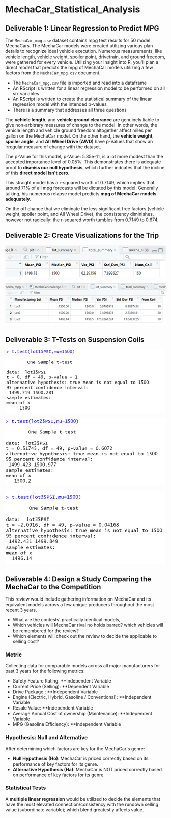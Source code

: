 # MechaCar_Statistical_Analysis

## Deliverable 1: Linear Regression to Predict MPG

The `MechaCar_mpg.csv` dataset contains mpg test results for 50 model MechaCars. The MechaCar models were created utilizing various plan details to recognize ideal vehicle execution. Numerous measurements, like vehicle length, vehicle weight, spoiler point, drivetrain, and ground freedom, were gathered for every vehicle. Utilizing your insight into R, you'll plan a direct model that predicts the mpg of MechaCar models utilizing a few factors from the `MechaCar_mpg.csv` document.

- The `MechaCar_mpg.csv` file is imported and read into a dataframe
- An RScript is written for a linear regression model to be performed on all six variables
- An RScript is written to create the statistical summary of the linear regression model with the intended p-values
- There is a summary that addresses all three questions

The **vehicle length**, and **vehicle ground clearance** are genuinely liable to give non-arbitrary measures of change to the model. In other words, the vehicle length and vehicle ground freedom altogether affect miles per gallon on the MechaCar model. On the other hand, the **vehicle weight**, **spoiler angle**, and **All Wheel Drive (AWD)** have p-Values that show an irregular measure of change with the dataset. 

The p-Value for this model, p-Value: 5.35e-11, is a lot more modest than the accepted importance level of 0.05%. This demonstrates there is adequate proof to **dismiss our null hypothesis**, which further indcates that the incline of this **direct model isn't zero**. 

This straight model has a r-squared worth of 0.7149, which implies that around 71% of all mpg forecasts will be dictated by this model. Generally talking, his numerous relapse model predicts **mpg of MechaCar models adequately**. 

On the off chance that we eliminate the less significant free factors (vehicle weight, spoiler point, and All Wheel Drive), the consistency diminishes, however not radically: the r-squared worth tumbles from 0.7149 to 0.674.

## Deliverable 2: Create Visualizations for the Trip

![total_summary](picture/total_summary.png)

![lot_summary](picture/lot_summary.png)

## Deliverable 3: T-Tests on Suspension Coils

![test_1](picture/test_lot1.png)

![test_2](picture/test_lot2.png)

![test_3](picture/test_lot3.png)

## Deliverable 4: Design a Study Comparing the MechaCar to the Competition

This review would include gathering information on MechaCar and its equivalent models across a few unique producers throughout the most recent 3 years. 

- What are the contests' practically identical models, 
- Which vehicles will MechaCar rival no holds barred? which vehicles will be remembered for the review? 
- Which elements will check out the review to decide the applicable to selling cost?

### Metric

Collecting data for comparable models across all major manufacturers for past 3 years for the following metrics:

- Safety Feature Rating: **Independent Variable
- Current Price (Selling): **Dependent Variable
- Drive Package : **Independent Variable
- Engine (Electric, Hybrid, Gasoline / Conventional): **Independent Variable
- Resale Value: **Independent Variable
- Average Annual Cost of ownership (Maintenance): **Independent Variable
- MPG (Gasoline Efficiency): **Independent Variable

### Hypothesis: Null and Alternative

After determining which factors are key for the MechaCar's genre:

- **Null Hypothesis (Ho)**: MechaCar is priced correctly based on its performance of key factors for its genre.
- **Alternative Hypothesis (Ha)**: MechaCar is NOT priced correctly based on performance of key factors for its genre.

### Statistical Tests

A **multiple linear regression** would be utilized to decide the elements that have the most elevated connection/consistency with the rundown selling value (subordinate variable); which blend greatestly affects value.
